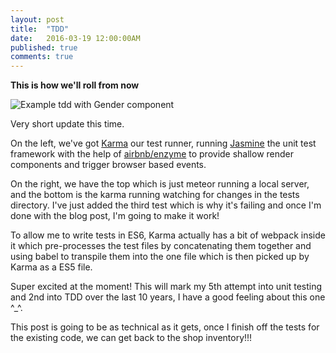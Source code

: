 ```yaml
---
layout: post
title:  "TDD"
date:   2016-03-19 12:00:00AM
published: true
comments: true
---
```


**This is how we'll roll from now**

![Example tdd with Gender component](/cotwmtor/images/tdd.png)

Very short update this time. 

On the left, we've got [Karma](https://karma-runner.github.io) our test runner, running [Jasmine](http://jasmine.github.io/) the unit test framework with the help of [airbnb/enzyme](https://github.com/airbnb/enzyme) to provide shallow render components and trigger browser based events.

On the right, we have the top which is just meteor running a local server, and the bottom is the karma running watching for changes in the tests directory. I've just added the third test which is why it's failing and once I'm done with the blog post, I'm going to make it work!

To allow me to write tests in ES6, Karma actually has a bit of webpack inside it which pre-processes the test files by concatenating them together and using babel to transpile them into the one file which is then picked up by Karma as a ES5 file.

Super excited at the moment! This will mark my 5th attempt into unit testing and 2nd into TDD over the last 10 years, I have a good feeling about this one ^_^.

This post is going to be as technical as it gets, once I finish off the tests for the existing code, we can get back to the shop inventory!!!